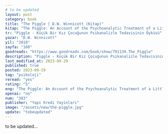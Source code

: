 ```yaml
---
# to be updated
layout: post
category: book
title: "The Piggle | D.W. Winnicott (Kitap)"
kitap: "The Piggle: An Account of the Psychoanalytic Treatment of a Little Girl"
tr: "Piggle - Küçük Bir Kız Çocuğunun Psikanalizle Tedavisinin Öyküsü"
yazar: "D.W. Winnicott"
yil: "2018"
sayfa: "160"
goodreads: "https://www.goodreads.com/book/show/791139.The_Piggle"
description: "Piggle - Küçük Bir Kız Çocuğunun Psikanalizle Tedavisinin Öyküsü adlı kitap, D.W. Winnicott tarafından yazılmış bir vaka çalışmasıdır ve bir genç kızın psikanalitik tedavi sürecini ve çocuk psikolojisi ile terapi yöntemleri hakkında içgörüler sunar."
last_modified_at: 2023-09-29
published: true
posted: 2023-09-29
tag: "psikoloji"
reread: "yes"
rating: "5"
eng: "The Piggle: An Account of the Psychoanalytic Treatment of a Little Girl by D.W. Winnicott is a case study detailing the psychoanalytic treatment of a young girl, offering insights into child psychology and therapeutic processes."
openai: "no"
num: "383"
publisher: "Yapi Kredi Yayinlari"
image: "/assets/new/the-piggle.jpg"
update: "tobeupdated"
---
```


to be updated...
